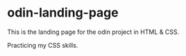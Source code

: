 # odin-landing-page
This is the landing page for the odin project in HTML & CSS. 

Practicing my CSS skills.